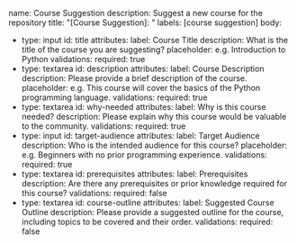 name: Course Suggestion
description: Suggest a new course for the repository
title: "[Course Suggestion]: "
labels: [course suggestion]
body:
  - type: input
    id: title
    attributes:
      label: Course Title
      description: What is the title of the course you are suggesting?
      placeholder: e.g. Introduction to Python
    validations:
      required: true
  - type: textarea
    id: description
    attributes:
      label: Course Description
      description: Please provide a brief description of the course.
      placeholder: e.g. This course will cover the basics of the Python programming language.
    validations:
      required: true
  - type: textarea
    id: why-needed
    attributes:
      label: Why is this course needed?
      description: Please explain why this course would be valuable to the community.
    validations:
      required: true
  - type: input
    id: target-audience
    attributes:
      label: Target Audience
      description: Who is the intended audience for this course?
      placeholder: e.g. Beginners with no prior programming experience.
    validations:
      required: true
  - type: textarea
    id: prerequisites
    attributes:
      label: Prerequisites
      description: Are there any prerequisites or prior knowledge required for this course?
    validations:
      required: false
  - type: textarea
    id: course-outline
    attributes:
      label: Suggested Course Outline
      description: Please provide a suggested outline for the course, including topics to be covered and their order.
    validations:
      required: false

